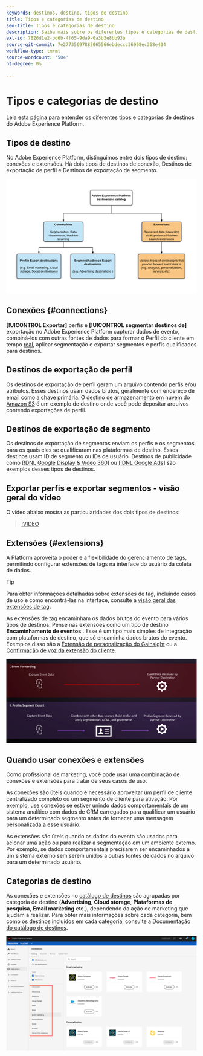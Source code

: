 ```yaml
---
keywords: destinos, destino, tipos de destino
title: Tipos e categorias de destino
seo-title: Tipos e categorias de destino
description: Saiba mais sobre os diferentes tipos e categorias de destinos no Adobe Experience Platform.
exl-id: 7826d1e2-bd6b-4f65-9da9-0a3b3e8bb93b
source-git-commit: 7e27735697882065566ebdeccc36998ec368e404
workflow-type: tm+mt
source-wordcount: '504'
ht-degree: 0%

---
```


# Tipos e categorias de destino

Leia esta página para entender os diferentes tipos e categorias de destinos do Adobe Experience Platform.

## Tipos de destino

No Adobe Experience Platform, distinguimos entre dois tipos de destino: conexões e extensões. Há dois tipos de destinos de conexão, Destinos de exportação de perfil e Destinos de exportação de segmento.

![Tipos de destinos](./assets/destination-types/types-of-destinations.png)

## Conexões {#connections}

**[!UICONTROL Exportar]** perfis e  **[!UICONTROL segmentar destinos de]** exportação no Adobe Experience Platform capturar dados de evento, combiná-los com outras fontes de dados para formar o Perfil do cliente em tempo  [real](../profile/home.md), aplicar segmentação e exportar segmentos e perfis qualificados para destinos.

## Destinos de exportação de perfil

Os destinos de exportação de perfil geram um arquivo contendo perfis e/ou atributos. Esses destinos usam dados brutos, geralmente com endereço de email como a chave primária. O [destino de armazenamento em nuvem do Amazon S3](./catalog/cloud-storage/amazon-s3.md) é um exemplo de destino onde você pode depositar arquivos contendo exportações de perfil.

## Destinos de exportação de segmento

Os destinos de exportação de segmentos enviam os perfis e os segmentos para os quais eles se qualificaram nas plataformas de destino. Esses destinos usam ID de segmento ou IDs de usuário. Destinos de publicidade como [[!DNL Google Display & Video 360]](./catalog/advertising/google-dv360.md) ou [[!DNL Google Ads]](./catalog/advertising/google-ads-destination.md) são exemplos desses tipos de destinos.

## Exportar perfis e exportar segmentos - visão geral do vídeo

O vídeo abaixo mostra as particularidades dos dois tipos de destinos:

>[!VIDEO](https://video.tv.adobe.com/v/29707?quality=12)

## Extensões {#extensions}

A Platform aproveita o poder e a flexibilidade do gerenciamento de tags, permitindo configurar extensões de tags na interface do usuário da coleta de dados.

>[!TIP]
>
>Para obter informações detalhadas sobre extensões de tag, incluindo casos de uso e como encontrá-las na interface, consulte a [visão geral das extensões de tag](./catalog/launch-extensions/overview.md).

As extensões de tag encaminham os dados brutos do evento para vários tipos de destinos. Pense nas extensões como um tipo de destino **Encaminhamento de eventos** . Esse é um tipo mais simples de integração com plataformas de destino, que só encaminha dados brutos do evento. Exemplos disso são a [Extensão de personalização do Gainsight](./catalog/personalization/gainsight.md) ou a [Confirmação de voz da extensão do cliente](./catalog/voice/confirmit-digital-feedback.md).

![Extensões de tag em comparação a outros destinos](./assets/common/launch-and-other-destinations.png)

## Quando usar conexões e extensões

Como profissional de marketing, você pode usar uma combinação de conexões e extensões para tratar de seus casos de uso.

As conexões são úteis quando é necessário aproveitar um perfil de cliente centralizado completo ou um segmento de cliente para ativação. Por exemplo, use conexões se estiver unindo dados comportamentais de um sistema analítico com dados de CRM carregados para qualificar um usuário para um determinado segmento antes de fornecer uma mensagem personalizada a esse usuário.

As extensões são úteis quando os dados do evento são usados para acionar uma ação ou para realizar a segmentação em um ambiente externo. Por exemplo, se dados comportamentais precisarem ser encaminhados a um sistema externo sem serem unidos a outras fontes de dados no arquivo para um determinado usuário.

## Categorias de destino

As conexões e extensões no [catálogo de destinos](https://platform.adobe.com/destination/catalog) são agrupadas por categoria de destino (**Advertising**, **Cloud storage**, **Plataformas de pesquisa**, **Email marketing** etc.), dependendo da ação de marketing que ajudam a realizar. Para obter mais informações sobre cada categoria, bem como os destinos incluídos em cada categoria, consulte a [Documentação do catálogo de destinos](./catalog/overview.md).

![Categorias de destino](./assets/destination-types/destination-categories-menu.png)
